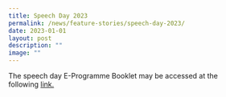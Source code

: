 ```yaml
---
title: Speech Day 2023
permalink: /news/feature-stories/speech-day-2023/
date: 2023-01-01
layout: post
description: ""
image: ""
---
```


<p>The speech day E-Programme Booklet may be accessed at the following&nbsp;<a href="https://heyzine.com/flip-book/a7a15f7790.html">link.</a></p>